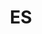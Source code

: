 ---
post_id:    2019-ES
title:      ES
date_start: 2019-02-18
date_end:   2019-02-25
cover_idx:  0
cover_meta: Spain
images:
  - ext:    00.jpg
    width:  2400
    height: 1802
    meta:   Parque de María Luisa, Seville, Spain
  - ext:    01.jpg
    width:  2400
    height: 1600
    meta:   Alcázar de los Reyes Cristianos, Córdoba, Spain
  - ext:    02.jpg
    width:  2400
    height: 3600
    meta:   El Retiro, Madrid, Spain
tags:
  - Europe
---